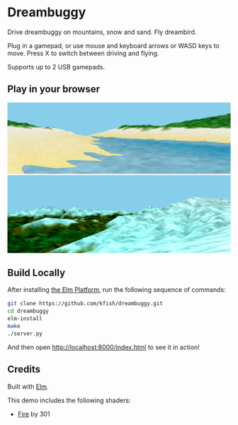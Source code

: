 # Dreambuggy

Drive dreambuggy on mountains, snow and sand. Fly dreambird.

Plug in a gamepad, or use mouse and keyboard arrows or WASD keys to move.
Press X to switch between driving and flying.

Supports up to 2 USB gamepads.

## Play in your browser

[![PLAY](resources/beach1.png)][demo]
[![PLAY](resources/snow1.png)][demo]

[demo]: http://kfish.github.io/dreambuggy/

## Build Locally

After installing [the Elm Platform](https://github.com/elm-lang/elm-platform),
run the following sequence of commands:

```bash
git clone https://github.com/kfish/dreambuggy.git
cd dreambuggy
elm-install
make
./server.py
```

And then open [http://localhost:8000/index.html](http://localhost:8000/index.html) to see it in action!

## Credits

Built with [Elm](http://elm-lang.org/).

This demo includes the following shaders:

  * [Fire](https://www.shadertoy.com/view/Xsl3zN) by 301

